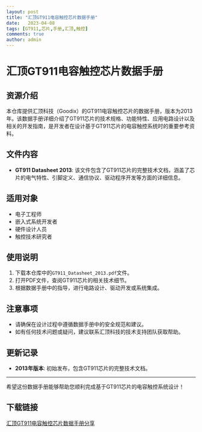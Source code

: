 ```yaml
---
layout: post
title: "汇顶GT911电容触控芯片数据手册"
date:   2023-04-08
tags: [GT911,芯片,手册,汇顶,触控]
comments: true
author: admin
---
```

# 汇顶GT911电容触控芯片数据手册

## 资源介绍

本仓库提供汇顶科技（Goodix）的GT911电容触控芯片的数据手册，版本为2013年。该数据手册详细介绍了GT911芯片的技术规格、功能特性、应用电路设计以及相关的开发指南，是开发者在设计基于GT911芯片的电容触控系统时的重要参考资料。

## 文件内容

- **GT911 Datasheet 2013**: 该文件包含了GT911芯片的完整技术文档，涵盖了芯片的电气特性、引脚定义、通信协议、驱动程序开发等方面的详细信息。

## 适用对象

- 电子工程师
- 嵌入式系统开发者
- 硬件设计人员
- 触控技术研究者

## 使用说明

1. 下载本仓库中的`GT911_Datasheet_2013.pdf`文件。
2. 打开PDF文件，查阅GT911芯片的相关技术细节。
3. 根据数据手册中的指导，进行电路设计、驱动开发或系统集成。

## 注意事项

- 请确保在设计过程中遵循数据手册中的安全规范和建议。
- 如有任何技术问题或疑问，建议联系汇顶科技的技术支持团队获取帮助。

## 更新记录

- **2013年版本**: 初始发布，包含GT911芯片的完整技术文档。

---

希望这份数据手册能够帮助您顺利完成基于GT911芯片的电容触控系统设计！

## 下载链接

[汇顶GT911电容触控芯片数据手册分享](https://pan.quark.cn/s/62a559cca965)
